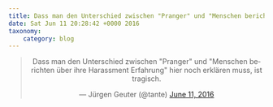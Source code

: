 ```yaml
---
title: Dass man den Unterschied zwischen "Pranger" und "Menschen berichten über ihre Harassment Erfahrung" hier noch erklären muss, ist tragisch.
date: Sat Jun 11 20:28:42 +0000 2016
taxonomy:
    category: blog
---
```

<blockquote class="twitter-tweet" align="center"><p lang="de" dir="ltr">Dass man den Unterschied zwischen &quot;Pranger&quot; und &quot;Menschen berichten über ihre Harassment Erfahrung&quot; hier noch erklären muss, ist tragisch.</p>&mdash; Jürgen Geuter (@tante) <a href="https://twitter.com/tante/status/741628180369379328">June 11, 2016</a></blockquote>
